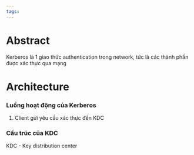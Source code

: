 ```yaml
---
tags:
---
```

# Abstract
Kerberos là 1 giao thức authentication trong network, tức là các thành phần được xác thực qua mạng 

# Architecture

### Luồng hoạt động của Kerberos
1. Client gửi yêu cầu xác thực đến KDC

### Cấu trúc của KDC

KDC - Key distribution center